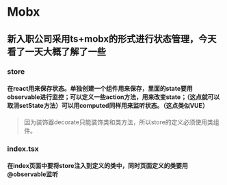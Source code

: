 # Mobx  
## 新入职公司采用ts+mobx的形式进行状态管理，今天看了一天大概了解了一些   
### store  
#### 在react用来保存状态。单独创建一个组件用来保存，里面的state要用observable进行监控；可以定义一些action方法，用来改变state；（这点就可以取消setState方法）可以用computed同样用来监听状态。（这点类似VUE）   
> 因为装饰器decorate只能装饰类和类方法，所以store的定义必须使用类组件。  
### index.tsx   
#### 在index页面中要将store注入到定义的类中，同时页面定义的类要用@observable监听     
